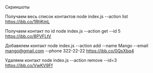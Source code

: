 Скриншоты

Получаем весь список контактов
node index.js --action list
https://ibb.co/1RtjKmL

Получаем контакт по id
node index.js --action get --id 5
https://ibb.co/8PVFLtV

Добавялем контакт
node index.js --action add --name Mango --email mango@gmail.com --phone 322-22-22
https://ibb.co/0QsXbq4

Удаляем контакт
node index.js --action remove --id=3
https://ibb.co/VwKV9Ff
